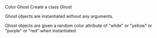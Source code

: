 ﻿Color Ghost
Create a class Ghost

Ghost objects are instantiated without any arguments.

Ghost objects are given a random color attribute of "white" or "yellow" or "purple" or "red" when instantiated